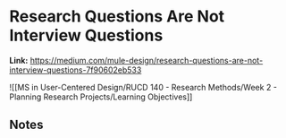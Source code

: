 # Research Questions Are Not Interview Questions
**Link:** https://medium.com/mule-design/research-questions-are-not-interview-questions-7f90602eb533

![[MS in User-Centered Design/RUCD 140 - Research Methods/Week 2 - Planning Research Projects/Learning Objectives]]

## Notes
